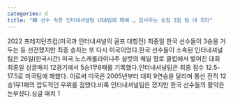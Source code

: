 ```yaml
---
categories: d
title: "韓 선수 속한 인터내셔널팀 USA팀에 패배 … 김시우는 승점 3점 팀 내 최다"
---
```

2022 프레지던츠컵(미국과 인터내셔널의 골프 대항전) 최종일 한국 선수들이 3승을 거두는 등 선전했지만 최종 승자는 또 다시 미국이었다.한국 선수들이 소속된 인터내셔널팀은 26일(한국시간) 미국 노스캐롤라이나주 샬럿의 퀘일 할로 클럽에서 벌어진 대회 최종일 싱글매치 12경기에서 5승1무6패를 기록했다.인터내셔널팀은 최종 점수 12.5-17.5로 미국팀에 패했다. 이로써 미국은 2005년부터 대회 9연승을 달리며 통산 전적 12승1무1패의 압도적인 우위를 점했다.비록 인터내셔널팀은 졌지만 한국 선수들의 활약은 눈부셨다.싱글 매치 1